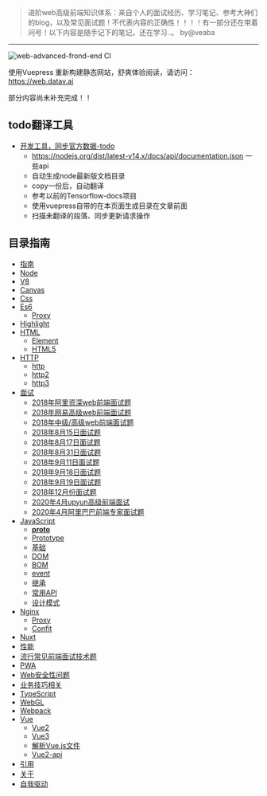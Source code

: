 
> 进阶web高级前端知识体系：来自个人的面试经历、学习笔记、参考大神们的blog，以及常见面试题！不代表内容的正确性！！！！有一部分还在带着问号！以下内容是随手记下的笔记，还在学习..。 by@veaba
-----------------------------------------------------------------

![web-advanced-frond-end CI](https://github.com/veaba/web-advanced-frond-end/workflows/web-advanced-frond-end%20CI/badge.svg)


使用Vuepress 重新构建静态网站，舒爽体验阅读，请访问：https://web.datav.ai

部分内容尚未补充完成！！

## todo翻译工具

- [开发工具，同步官方数据-todo]()
  - https://nodejs.org/dist/latest-v14.x/docs/api/documentation.json 一些api
  - 自动生成node最新版文档目录
  - copy一份后，自动翻译
  - 参考以前的Tensorflow-docs项目
  - 使用vuepress自带的在本页面生成目录在文章前面
  - 扫描未翻译的段落、同步更新请求操作

## 目录指南

- [指南](https://web.datav.ai/guide/)
- [Node](https://web.datav.ai/node/)
- [V8](https://web.datav.ai/v8/)
- [Canvas](/canvas/)
- [Css](https://web.datav.ai/css/)
- [Es6](https://web.datav.ai/es6/)
    - [Proxy](https://web.datav.ai/es6/proxy/)
- [Highlight](https://web.datav.ai/highlight/)
- [HTML](https://web.datav.ai/html/)
    - [Element](https://web.datav.ai/html/element/)
    - [HTML5](https://web.datav.ai/html/html5/)
- [HTTP](https://web.datav.ai/http/)
    - [http](https://web.datav.ai/http/)
    - [http2](https://web.datav.ai/http2/)
    - [http3](https://web.datav.ai/http3/)
- [面试](https://web.datav.ai/interview/)
    - [2018年阿里资深web前端面试题](https://web.datav.ai/interview/2018alibaba-senior-web/)
    - [2018年网易高级web前端面试题](https://web.datav.ai/interview/2018netease-high-web/)
    - [2018年中级/高级web前端面试题](https://web.datav.aiinterview/interview/2018other-mid-high-web/)
    - [2018年8月15日面试题](https://web.datav.ai/interview2018-8-15-interview-web/)
    - [2018年8月17日面试题](https://web.datav.ai/interview/2018-8-17-interview-web/)
    - [2018年8月31日面试题](https://web.datav.ai/interview/2018-8-31-interview-web/)
    - [2018年9月11日面试题](https://web.datav.ai/interview/2018-9-11-interview-web/)
    - [2018年9月18日面试题](https://web.datav.ai/interview/2018-9-18-interview-web/)
    - [2018年9月19日面试题](https://web.datav.ai/interview/2018-9-19-interview-web/)
    - [2018年12月份面试题](https://web.datav.ai/interview/2018-12-interview-web/)
    - [2020年4月upyun高级前端面试](https://web.datav.ai/interview/2020-upyun-interview-web)
    - [2020年4月阿里巴巴前端专家面试题](https://web.datav.ai/interview/2020-alibaba-interview-web/)
- [JavaScript](https://web.datav.ai/javascript/)
    - [__proto__](https://web.datav.ai/javascript/__proto__/)
    - [Prototype](https://web.datav.ai/javascript/prototype/)
    - [基础](https://web.datav.ai/javascript/base/)
    - [DOM](https://web.datav.ai/javascript/dom/)
    - [BOM](https://web.datav.ai/javascript/bom/)
    - [event](https://web.datav.ai/javascript/event/)
    - [继承](https://web.datav.ai/javascript/inherit/)
    - [常用API](https://web.datav.ai/javascript/common-use-api/)
    - [设计模式](https://web.datav.ai/javascript/design-mode/)
- [Nginx](https://web.datav.ai/nginx/)
    - [Proxy](https://web.datav.ai/nginx/proxy/)
    - [Confit](https://web.datav.ai/nginx/proxy/)
- [Nuxt](https://web.datav.ai/nuxt/)
- [性能](https://web.datav.ai/performance/) 
- [流行常见前端面试技术题](https://web.datav.ai/pop/)
- [PWA](https://web.datav.ai/pwa/)
- [Web安全性问题](https://web.datav.ai/security/)
- [业务技巧相关](https://web.datav.ai/skill/)
- [TypeScript](https://web.datav.ai/typescript/)
- [WebGL](https://web.datav.ai/webgl/)
- [Webpack](https://web.datav.ai/webpack/)
- [Vue](https://web.datav.ai/vue/)
    - [Vue2](https://web.datav.ai/vue/vue2/)
    - [Vue3](https://web.datav.ai/vue/vue3/)
    - [解析Vue.js文件](https://web.datav.ai/vue/parser-vue/)
    - [Vue2-api](https://web.datav.ai/vue/vue2-api/)
- [引用](https://web.datav.ai/reference/)
- [关于](https://web.datav.ai/about/)
- [自我驱动](https://web.datav.ai/self/)


